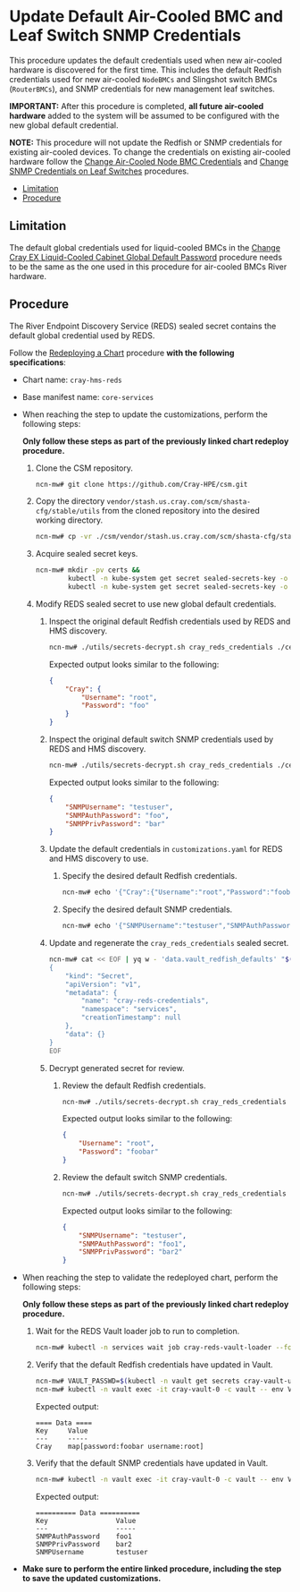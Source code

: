 # Update Default Air-Cooled BMC and Leaf Switch SNMP Credentials

This procedure updates the default credentials used when new air-cooled hardware is discovered for the first time. This includes the default Redfish credentials used for new
air-cooled `NodeBMCs` and Slingshot switch BMCs (`RouterBMCs`), and SNMP credentials for new management leaf switches.

**IMPORTANT:** After this procedure is completed, **all future air-cooled hardware** added to the system will be assumed to be configured with the new global default credential.

**NOTE:** This procedure will not update the Redfish or SNMP credentials for existing air-cooled devices. To change the credentials on existing air-cooled hardware follow the
[Change Air-Cooled Node BMC Credentials](Change_Air-Cooled_Node_BMC_Credentials.md) and [Change SNMP Credentials on Leaf Switches](Change_SNMP_Credentials_on_Leaf_Switches.md) procedures.

- [Limitation](#limitation)
- [Procedure](#procedure)

## Limitation

The default global credentials used for liquid-cooled BMCs in the [Change Cray EX Liquid-Cooled Cabinet Global Default Password](Change_EX_Liquid-Cooled_Cabinet_Global_Default_Password.md)
procedure needs to be the same as the one used in this procedure for air-cooled BMCs River hardware.

## Procedure

The River Endpoint Discovery Service (REDS) sealed secret contains the default global credential used by REDS.

Follow the [Redeploying a Chart](../CSM_product_management/Redeploying_a_Chart.md) procedure **with the following specifications**:

- Chart name: `cray-hms-reds`
- Base manifest name: `core-services`
- When reaching the step to update the customizations, perform the following steps:

    **Only follow these steps as part of the previously linked chart redeploy procedure.**

    1. Clone the CSM repository.

        ```bash
        ncn-mw# git clone https://github.com/Cray-HPE/csm.git
        ```

    1. Copy the directory `vendor/stash.us.cray.com/scm/shasta-cfg/stable/utils` from the cloned repository into the desired working directory.

        ```bash
        ncn-mw# cp -vr ./csm/vendor/stash.us.cray.com/scm/shasta-cfg/stable/utils .
        ```

    1. Acquire sealed secret keys.

        ```bash
        ncn-mw# mkdir -pv certs &&
                kubectl -n kube-system get secret sealed-secrets-key -o jsonpath='{.data.tls\.crt}' | base64 -d > certs/sealed_secrets.crt &&
                kubectl -n kube-system get secret sealed-secrets-key -o jsonpath='{.data.tls\.key}' | base64 -d > certs/sealed_secrets.key
        ```

    1. Modify REDS sealed secret to use new global default credentials.

        1. Inspect the original default Redfish credentials used by REDS and HMS discovery.

            ```bash
            ncn-mw# ./utils/secrets-decrypt.sh cray_reds_credentials ./certs/sealed_secrets.key ./customizations.yaml | jq .data.vault_redfish_defaults -r | base64 -d | jq
            ```

            Expected output looks similar to the following:

            ```json
            {
                "Cray": {
                    "Username": "root",
                    "Password": "foo"
                }
            }
            ```

        1. Inspect the original default switch SNMP credentials used by REDS and HMS discovery.

            ```bash
            ncn-mw# ./utils/secrets-decrypt.sh cray_reds_credentials ./certs/sealed_secrets.key ./customizations.yaml | jq .data.vault_switch_defaults -r | base64 -d | jq
            ```

            Expected output looks similar to the following:

            ```json
            {
                "SNMPUsername": "testuser",
                "SNMPAuthPassword": "foo",
                "SNMPPrivPassword": "bar"
            }
            ```

        1. Update the default credentials in `customizations.yaml` for REDS and HMS discovery to use.

            1. Specify the desired default Redfish credentials.

                ```bash
                ncn-mw# echo '{"Cray":{"Username":"root","Password":"foobar"}}' | base64 > reds.redfish.creds.json.b64
                ```

            1. Specify the desired default SNMP credentials.

                ```bash
                ncn-mw# echo '{"SNMPUsername":"testuser","SNMPAuthPassword":"foo1","SNMPPrivPassword":"bar2"}' | base64 > reds.switch.creds.json.b64
                ```

        1. Update and regenerate the `cray_reds_credentials` sealed secret.

            ```bash
            ncn-mw# cat << EOF | yq w - 'data.vault_redfish_defaults' "$(<reds.redfish.creds.json.b64)" | yq w - 'data.vault_switch_defaults' "$(<reds.switch.creds.json.b64)" | yq r -j - | ./utils/secrets-encrypt.sh | yq w -f - -i ./customizations.yaml 'spec.kubernetes.sealed_secrets.cray_reds_credentials'
            {
                "kind": "Secret",
                "apiVersion": "v1",
                "metadata": {
                    "name": "cray-reds-credentials",
                    "namespace": "services",
                    "creationTimestamp": null
                },
                "data": {}
            }
            EOF
            ```

        1. Decrypt generated secret for review.

            1. Review the default Redfish credentials.

                ```bash
                ncn-mw# ./utils/secrets-decrypt.sh cray_reds_credentials ./certs/sealed_secrets.key ./customizations.yaml | jq .data.vault_redfish_defaults -r | base64 -d | jq
                ```

                Expected output looks similar to the following:

                ```json
                {
                    "Username": "root",
                    "Password": "foobar"
                }
                ```

            1. Review the default switch SNMP credentials.

                ```bash
                ncn-mw# ./utils/secrets-decrypt.sh cray_reds_credentials ./certs/sealed_secrets.key ./customizations.yaml | jq .data.vault_switch_defaults -r | base64 -d | jq
                ```

                Expected output looks similar to the following:

                ```json
                {
                    "SNMPUsername": "testuser",
                    "SNMPAuthPassword": "foo1",
                    "SNMPPrivPassword": "bar2"
                }
                ```

- When reaching the step to validate the redeployed chart, perform the following steps:

    **Only follow these steps as part of the previously linked chart redeploy procedure.**

    1. Wait for the REDS Vault loader job to run to completion.

        ```bash
        ncn-mw# kubectl -n services wait job cray-reds-vault-loader --for=condition=complete --timeout=5m
        ```

    1. Verify that the default Redfish credentials have updated in Vault.

        ```bash
        ncn-mw# VAULT_PASSWD=$(kubectl -n vault get secrets cray-vault-unseal-keys -o json | jq -r '.data["vault-root"]' |  base64 -d)
        ncn-mw# kubectl -n vault exec -it cray-vault-0 -c vault -- env VAULT_TOKEN=$VAULT_PASSWD VAULT_ADDR=http://127.0.0.1:8200 vault kv get secret/reds-creds/defaults
        ```

        Expected output:

        ```text
        ==== Data ====
        Key     Value
        ---     -----
        Cray    map[password:foobar username:root]
        ```

    1. Verify that the default SNMP credentials have updated in Vault.

        ```bash
        ncn-mw# kubectl -n vault exec -it cray-vault-0 -c vault -- env VAULT_TOKEN=$VAULT_PASSWD VAULT_ADDR=http://127.0.0.1:8200 vault kv get secret/reds-creds/switch_defaults
        ```

        Expected output:

        ```text
        ========== Data ==========
        Key                 Value
        ---                 -----
        SNMPAuthPassword    foo1
        SNMPPrivPassword    bar2
        SNMPUsername        testuser
        ```

- **Make sure to perform the entire linked procedure, including the step to save the updated customizations.**

